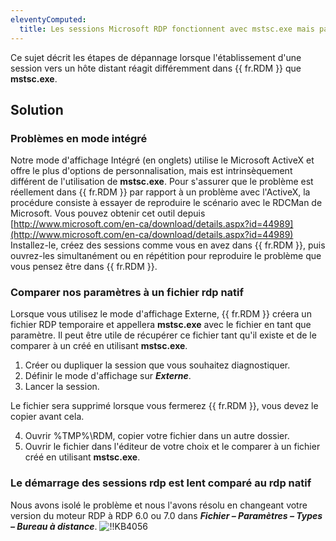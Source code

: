 ```yaml
---
eleventyComputed:
  title: Les sessions Microsoft RDP fonctionnent avec mstsc.exe mais pas dans {{ fr.RDM }}
---
```

Ce sujet décrit les étapes de dépannage lorsque l'établissement d'une session vers un hôte distant réagit différemment dans {{ fr.RDM }} que **mstsc.exe**.

## Solution

### Problèmes en mode intégré

Notre mode d'affichage Intégré (en onglets) utilise le Microsoft ActiveX et offre le plus d'options de personnalisation, mais est intrinsèquement différent de l'utilisation de **mstsc.exe**. Pour s'assurer que le problème est réellement dans {{ fr.RDM }} par rapport à un problème avec l'ActiveX, la procédure consiste à essayer de reproduire le scénario avec le RDCMan de Microsoft. Vous pouvez obtenir cet outil depuis [http://www.microsoft.com/en-ca/download/details.aspx?id=44989](http://www.microsoft.com/en-ca/download/details.aspx?id=44989) Installez-le, créez des sessions comme vous en avez dans {{ fr.RDM }}, puis ouvrez-les simultanément ou en répétition pour reproduire le problème que vous pensez être dans {{ fr.RDM }}.

### Comparer nos paramètres à un fichier rdp natif

Lorsque vous utilisez le mode d'affichage Externe, {{ fr.RDM }} créera un fichier RDP temporaire et appellera **mstsc.exe** avec le fichier en tant que paramètre. Il peut être utile de récupérer ce fichier tant qu'il existe et de le comparer à un créé en utilisant **mstsc.exe**.

1. Créer ou dupliquer la session que vous souhaitez diagnostiquer.
1. Définir le mode d'affichage sur ***Externe***.
1. Lancer la session.

Le fichier sera supprimé lorsque vous fermerez {{ fr.RDM }}, vous devez le copier avant cela.

4. Ouvrir %TMP%\RDM, copier votre fichier dans un autre dossier.
1. Ouvrir le fichier dans l'éditeur de votre choix et le comparer à un fichier créé en utilisant **mstsc.exe**.

### Le démarrage des sessions rdp est lent comparé au rdp natif

Nous avons isolé le problème et nous l'avons résolu en changeant votre version du moteur RDP à RDP 6.0 ou 7.0 dans ***Fichier – Paramètres – Types – Bureau à distance***.
![!!KB4056](https://cdnweb.devolutions.net/docs/docs_en_kb_KB4056.png)
